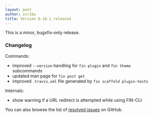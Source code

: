 ```yaml
---
layout: post
author: scribu
title: Version 0.10.1 released
---
```

This is a minor, bugxfix-only release.

### Changelog

Commands:

* improved `--version` handling for `fin plugin` and `fin theme` subcommands
* updated man page for `fin post get`
* improved `.travis.xml` file generated by `fin scaffold plugin-tests`

Internals:

* show warning if a URL redirect is attempted while using FIN-CLI

You can also browse the list of [resolved issues](https://github.com/fin-cli/fin-cli/issues?milestone=11&state=closed) on GitHub.
